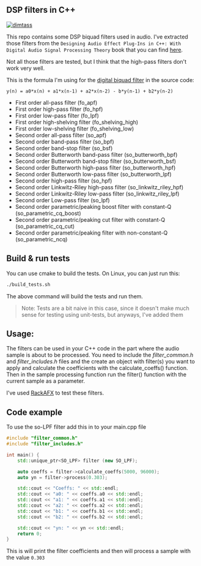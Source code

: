 DSP filters in C++
----

[![dimtass](https://circleci.com/gh/dimtass/DSP-Cpp-filters.svg?style=svg)](https://circleci.com/gh/dimtass/DSP-Cpp-filters)

This repo contains some DSP biquad filters used in audio. I've extracted those
filters from the `Designing Audio Effect Plug-Ins in C++: With Digital Audio Signal Processing Theory`
book that you can find [here](https://www.amazon.com/Designing-Audio-Effect-Plug-Ins-Processing/dp/0240825152).

Not all those filters are tested, but I think that the high-pass filters don't work
very well.

This is the formula I'm using for the [digital biquad filter](https://en.wikipedia.org/wiki/Digital_biquad_filter)
in the source code:
```
y(n) = a0*x(n) + a1*x(n-1) + a2*x(n-2) - b*y(n-1) + b2*y(n-2)
```

- First order all-pass filter (fo_apf)
- First order high-pass filter (fo_hpf)
- First order low-pass filter (fo_lpf)
- First order high-shelving filter (fo_shelving_high)
- First order low-shelving filter (fo_shelving_low)
- Second order all-pass filter (so_apf)
- Second order band-pass filter (so_bpf)
- Second order band-stop filter (so_bsf)
- Second order Butterworth band-pass filter (so_butterworth_bpf)
- Second order Butterworth band-stop filter (so_butterworth_bsf)
- Second order Butterworth high-pass filter (so_butterworth_hpf)
- Second order Butterworth low-pass filter (so_butterworth_lpf)
- Second order high-pass filter (so_hpf)
- Second order Linkwitz-Riley high-pass filter (so_linkwitz_riley_hpf)
- Second order Linkwitz-Riley low-pass filter (so_linkwitz_riley_lpf)
- Second order Low-pass filter (so_lpf)
- Second order parametric/peaking boost filter with constant-Q (so_parametric_cq_boost)
- Second order parametric/peaking cut filter with constant-Q (so_parametric_cq_cut)
- Second order parametric/peaking filter with non-constant-Q (so_parametric_ncq)

## Build & run tests
You can use cmake to build the tests. On Linux, you can just run this:
```sh
./build_tests.sh
```

The above command will build the tests and run them.

> Note: Tests are a bit naive in this case, since it doesn't make
much sense for testing using unit-tests, but anyways, I've added them

## Usage:
The filters can be used in your C++ code in the part where the audio sample is about to be processed. You need to include the _filter_common.h_ and _filter_includes.h_ files and the create an object with filter(s) you want to apply and calculate the coefficients with the calculate_coeffs() function. Then in the sample processing function run the filter() function with the current sample as a parameter.

I've used [RackAFX](http://www.willpirkle.com/rackafx/) to test these filters.

## Code example
To use the so-LPF filter add this in to your main.cpp file

```cpp
#include "filter_common.h"
#include "filter_includes.h"

int main() {
	std::unique_ptr<SO_LPF> filter (new SO_LPF);

	auto coeffs = filter->calculate_coeffs(5000, 96000);
	auto yn = filter->process(0.303);

	std::cout << "Coeffs: " << std::endl;
	std::cout << "a0: " << coeffs.a0 << std::endl;
	std::cout << "a1: " << coeffs.a1 << std::endl;
	std::cout << "a2: " << coeffs.a2 << std::endl;
	std::cout << "b1: " << coeffs.b1 << std::endl;
	std::cout << "b2: " << coeffs.b2 << std::endl;

	std::cout << "yn: " << yn << std::endl;
	return 0;
}
```

This is will print the filter coefficients and then will process
a sample with the value `0.303`